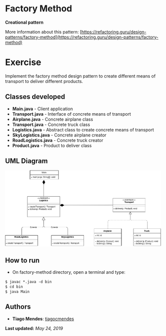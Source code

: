# Factory Method  

**Creational pattern**

More information about this pattern: [https://refactoring.guru/design-patterns/factory-method](https://refactoring.guru/design-patterns/factory-method)  

# Exercise  

Implement the factory method design pattern to create different means of transport to deliver different products.  

## Classes developed  

* **Main.java** - Client application
* **Transport.java** - Interface of concrete means of transport
* **Airplane.java** - Concrete airplane class
* **Transport.java** - Concrete truck class
* **Logistics.java** - Abstract class to create concrete means of transport
* **SkyLogistics.java** - Concrete airplane creator
* **RoadLogistics.java** - Concrete truck creator
* **Product.java** - Product to deliver class  

## UML Diagram  

![factory-method](./factory_method.png)  

## How to run  

* On factory-method directory, open a terminal and type:  
```console
$ javac *.java -d bin
$ cd bin
$ java Main
```  

## Authors  

* **Tiago Mendes**: [tiagocmendes](https://github.com/tiagocmendes)  

**Last updated:** *May 24, 2019*
